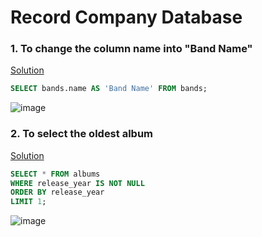 # Record Company Database
### 1. To change the column name into "Band Name"
[Solution](https://github.com/sophiagracelydia/SQL/blob/main/Record%20Company/solutions/1.Change%20Column%20Name.sql)
```sql
SELECT bands.name AS 'Band Name' FROM bands;
```
![image](https://user-images.githubusercontent.com/52828894/151688848-26d3cf96-e7db-43c9-a946-78045f91c2d7.png)


### 2. To select the oldest album
[Solution](https://github.com/sophiagracelydia/SQL/blob/main/Record%20Company/solutions/2.%20Select%20Oldest%20Album.sql)
```sql
SELECT * FROM albums
WHERE release_year IS NOT NULL
ORDER BY release_year
LIMIT 1;
```
![image](https://user-images.githubusercontent.com/52828894/151689196-4e92e188-10d0-42e5-adcd-3e18f3d82fe9.png)
